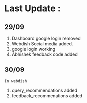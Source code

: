 # Last Update :
## 29/09
1. Dashboard google login removed
2. Webdish Social media added.
3. google login working
4. Abhishek feedback code added

## 30/09
    In webdish
1. query_recommendations added
2. feedback_recommenations added
